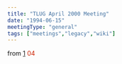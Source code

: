 ```yaml
---
title: "TLUG April 2000 Meeting"
date: "1994-06-15"
meetingType: "general"
tags: ["meetings","legacy","wiki"]
---
```


<p>from <a href="http://lists.tlug.jp/ML/0004/msg00061.html">1</a>
<font color="#CC2200">04</font></p>
